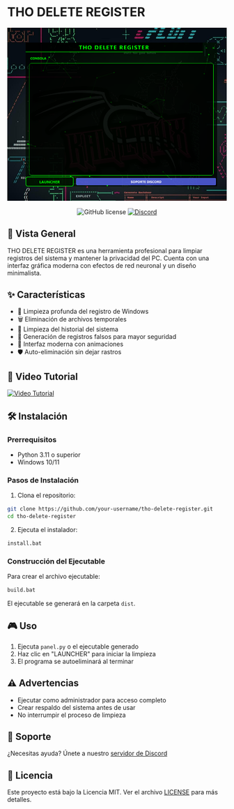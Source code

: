 # THO DELETE REGISTER

<div align="center">
  <img src="logo.png" alt="THO Delete Register Logo" width="800"/>
  
  ![GitHub license](https://img.shields.io/badge/license-MIT-blue.svg)
  [![Discord](https://img.shields.io/discord/YOUR_SERVER_ID?color=7289DA&label=Discord&logo=discord&logoColor=white)](https://discord.gg/uPESr5v7yQ)
</div>

## 🚀 Vista General
THO DELETE REGISTER es una herramienta profesional para limpiar registros del sistema y mantener la privacidad del PC. Cuenta con una interfaz gráfica moderna con efectos de red neuronal y un diseño minimalista.

## ✨ Características
- 🧹 Limpieza profunda del registro de Windows
- 🗑️ Eliminación de archivos temporales
- 📜 Limpieza del historial del sistema
- 🔄 Generación de registros falsos para mayor seguridad
- 🎨 Interfaz moderna con animaciones
- 🛡️ Auto-eliminación sin dejar rastros

## 🎥 Video Tutorial
[![Video Tutorial](https://img.youtube.com/vi/VIDEO_ID/0.jpg)](https://www.youtube.com/watch?v=VIDEO_ID)

## 🛠️ Instalación

### Prerrequisitos
- Python 3.11 o superior
- Windows 10/11

### Pasos de Instalación
1. Clona el repositorio:
```bash
git clone https://github.com/your-username/tho-delete-register.git
cd tho-delete-register
```

2. Ejecuta el instalador:
```bash
install.bat
```

### Construcción del Ejecutable
Para crear el archivo ejecutable:
```bash
build.bat
```
El ejecutable se generará en la carpeta `dist`.

## 🎮 Uso
1. Ejecuta `panel.py` o el ejecutable generado
2. Haz clic en "LAUNCHER" para iniciar la limpieza
3. El programa se autoeliminará al terminar

## ⚠️ Advertencias
- Ejecutar como administrador para acceso completo
- Crear respaldo del sistema antes de usar
- No interrumpir el proceso de limpieza

## 🤝 Soporte
¿Necesitas ayuda? Únete a nuestro [servidor de Discord](https://discord.gg/uPESr5v7yQ)

## 📝 Licencia

Este proyecto está bajo la Licencia MIT. Ver el archivo [LICENSE](LICENSE) para más detalles.

